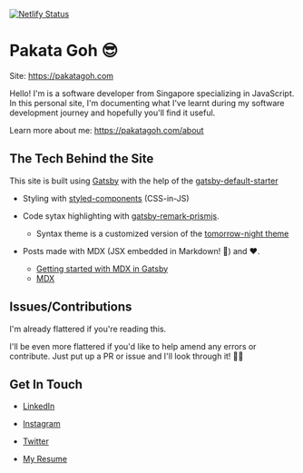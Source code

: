 [![Netlify Status](https://api.netlify.com/api/v1/badges/e34a2279-b6a3-459f-980c-12727cfdb58d/deploy-status)](https://app.netlify.com/sites/pakatagoh/deploys)

# Pakata Goh 😎

Site: https://pakatagoh.com

Hello! I'm is a software developer from Singapore specializing in JavaScript. In this personal site, I'm documenting what I've learnt during my software development journey and hopefully you'll find it useful.

Learn more about me: https://pakatagoh.com/about

## The Tech Behind the Site

This site is built using [Gatsby](https://www.gatsbyjs.org) with the help of the [gatsby-default-starter](https://www.gatsbyjs.org/starters/gatsbyjs/gatsby-starter-default/)

- Styling with [styled-components](https://www.styled-components.com) (CSS-in-JS)

- Code sytax highlighting with [gatsby-remark-prismjs](https://www.gatsbyjs.org/packages/gatsby-remark-prismjs/).

  - Syntax theme is a customized version of the [tomorrow-night theme](https://github.com/PrismJS/prism/blob/master/themes/prism-tomorrow.css)

- Posts made with MDX (JSX embedded in Markdown! 🤯) and ❤.
  - [Getting started with MDX in Gatsby](https://www.gatsbyjs.org/docs/mdx/)
  - [MDX](https://mdxjs.com/)

## Issues/Contributions

I'm already flattered if you're reading this.

I'll be even more flattered if you'd like to help amend any errors or contribute. Just put up a PR or issue and I'll look through it! 🙏🏻

## Get In Touch

- [LinkedIn](https://www.linkedin.com/in/pakata-goh/)

- [Instagram](https://www.instagram.com/paka.codes/)

- [Twitter](https://twitter.com/gohpakata)

- [My Resume](https://drive.google.com/open?id=185fdbe4ubRIuHuuCR_AtKHV7p7Zbrpvo)
